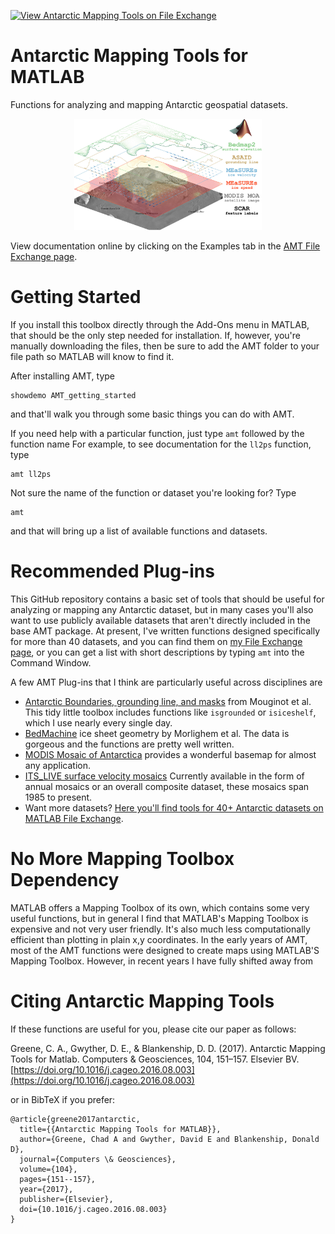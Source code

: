 [![View Antarctic Mapping Tools on File Exchange](https://www.mathworks.com/matlabcentral/images/matlab-file-exchange.svg)](https://www.mathworks.com/matlabcentral/fileexchange/47638-antarctic-mapping-tools)
# Antarctic Mapping Tools for MATLAB

Functions for analyzing and mapping Antarctic geospatial datasets.

<p align="center"><img src="Documentation/amt_graphical_abstract.jpg" width="300"/></p>

View documentation online by clicking on the Examples tab in the [AMT File Exchange page](https://www.mathworks.com/matlabcentral/fileexchange/47638). 

# Getting Started 
If you install this toolbox directly through the Add-Ons menu in MATLAB, that should be the only step needed for installation. If, however, you're manually downloading the files, then be sure to add the AMT folder to your file path so MATLAB will know to find it. 


After installing AMT, type 

    showdemo AMT_getting_started

and that'll walk you through some basic things you can do with AMT. 

If you need help with a particular function, just type `amt` followed by the function name For example, to see documentation for the `ll2ps` function, type 

    amt ll2ps
    
Not sure the name of the function or dataset you're looking for? Type 

    amt 

and that will bring up a list of available functions and datasets.  

# Recommended Plug-ins
This GitHub repository contains a basic set of tools that should be useful for analyzing or mapping any Antarctic dataset, but in many cases you'll also want to use publicly available datasets that aren't directly included in the base AMT package. At present, I've written functions designed specifically for more than 40 datasets, and you can find them on [my File Exchange page](https://www.mathworks.com/matlabcentral/fileexchange/?q=profileid:1062128), or you can get a list with short descriptions by typing `amt` into the Command Window.

A few AMT Plug-ins that I think are particularly useful across disciplines are 

- [Antarctic Boundaries, grounding line, and masks](https://www.mathworks.com/matlabcentral/fileexchange/60246) from Mouginot et al. This tidy little toolbox includes functions like `isgrounded` or `isiceshelf`, which I use nearly every single day. 
- [BedMachine](https://github.com/chadagreene/BedMachine) ice sheet geometry by Morlighem et al. The data is gorgeous and the functions are pretty well written. 
- [MODIS Mosaic of Antarctica](https://www.mathworks.com/matlabcentral/fileexchange/47282) provides a wonderful basemap for almost any application. 
- [ITS_LIVE surface velocity mosaics](https://github.com/chadagreene/ITS_LIVE) Currently available in the form of annual mosaics or an overall composite dataset, these mosaics span 1985 to present. 
- Want more datasets? [Here you'll find tools for 40+ Antarctic datasets on MATLAB File Exchange](https://www.mathworks.com/matlabcentral/fileexchange/?q=profileid:1062128).

# No More Mapping Toolbox Dependency
MATLAB offers a Mapping Toolbox of its own, which contains some very useful functions, but in general I find that MATLAB's Mapping Toolbox is expensive and not very user friendly. It's also much less computationally efficient than plotting in plain x,y coordinates. In the early years of AMT, most of the AMT functions were designed to create maps using MATLAB'S Mapping Toolbox. However, in recent years I have fully shifted away from 


# Citing Antarctic Mapping Tools 
If these functions are useful for you, please cite our paper as follows: 

Greene, C. A., Gwyther, D. E., & Blankenship, D. D. (2017). Antarctic Mapping Tools for Matlab. Computers & Geosciences, 104, 151–157. Elsevier BV. [https://doi.org/10.1016/j.cageo.2016.08.003](https://doi.org/10.1016/j.cageo.2016.08.003)

or in BibTeX if you prefer: 

	@article{greene2017antarctic,
	  title={{Antarctic Mapping Tools for MATLAB}},
	  author={Greene, Chad A and Gwyther, David E and Blankenship, Donald D},
	  journal={Computers \& Geosciences},
	  volume={104},
	  pages={151--157},
	  year={2017},
	  publisher={Elsevier}, 
	  doi={10.1016/j.cageo.2016.08.003}
	}
